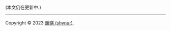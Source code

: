 <!-- -*- coding: utf-8-unix; -*- -->

#

(本文仍在更新中.)

___

Copyright &copy; 2023 [谢骐 (shynur)](https://github.com/shynur).
